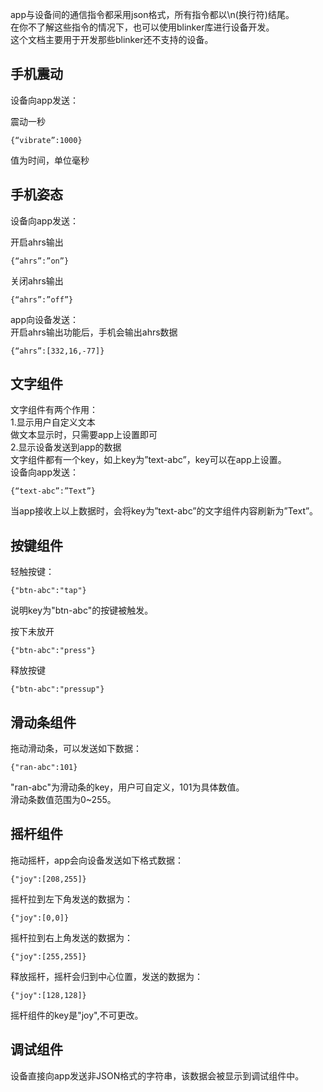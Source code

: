 app与设备间的通信指令都采用json格式，所有指令都以\n(换行符)结尾。  
在你不了解这些指令的情况下，也可以使用blinker库进行设备开发。  
这个文档主要用于开发那些blinker还不支持的设备。  

## 手机震动
设备向app发送：  

震动一秒  
```
{“vibrate”:1000}
```
值为时间，单位毫秒  

## 手机姿态
设备向app发送：  

开启ahrs输出  
```
{“ahrs”:”on”}
```
关闭ahrs输出  
```
{“ahrs”:”off”}
```
app向设备发送：  
开启ahrs输出功能后，手机会输出ahrs数据  
```
{“ahrs”:[332,16,-77]}
```

## 文字组件
文字组件有两个作用：  
1.显示用户自定义文本  
做文本显示时，只需要app上设置即可  
2.显示设备发送到app的数据  
文字组件都有一个key，如上key为”text-abc”，key可以在app上设置。  
设备向app发送：  
```
{“text-abc”:”Text”}
```
当app接收上以上数据时，会将key为”text-abc”的文字组件内容刷新为”Text”。  


## 按键组件
轻触按键：
```
{"btn-abc":"tap"}
```
说明key为"btn-abc"的按键被触发。  

按下未放开
```
{"btn-abc":"press"}
```
释放按键
```
{"btn-abc":"pressup"}
```

## 滑动条组件

拖动滑动条，可以发送如下数据：  
```
{"ran-abc":101}
```
"ran-abc"为滑动条的key，用户可自定义，101为具体数值。  
滑动条数值范围为0~255。  


## 摇杆组件
拖动摇杆，app会向设备发送如下格式数据：  
```
{"joy":[208,255]}
```
摇杆拉到左下角发送的数据为：  
```
{"joy":[0,0]}
```
摇杆拉到右上角发送的数据为：  
```
{"joy":[255,255]}
```
释放摇杆，摇杆会归到中心位置，发送的数据为：  
```
{"joy":[128,128]}
```
摇杆组件的key是"joy",不可更改。  


## 调试组件
设备直接向app发送非JSON格式的字符串，该数据会被显示到调试组件中。  